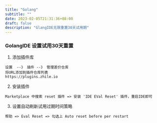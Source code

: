 ```yaml
---
title: "Golang"
subtitle: ""
date: 2023-02-05T21:31:36+08:00
draft: false
description: "GlangIDE无限重置30天试用期"
---
```


<!--more-->

### GolangIDE 设置试用30天重置

1. 添加插件库
```text
设置  --》 插件 --》 管理差价仓库
将URL添加到插件仓库列表
https://plugins.zhile.io
```

2. 安装插件
```text
Marketplace 中搜索 reset 插件 => 安装 'IDE EVal Reset' 插件，重启IDE即可
```

3. 设置自动刷新试用过期时间策略
```text
帮助 => Eval Reset => 勾选上 Auto reset before per restart
```
